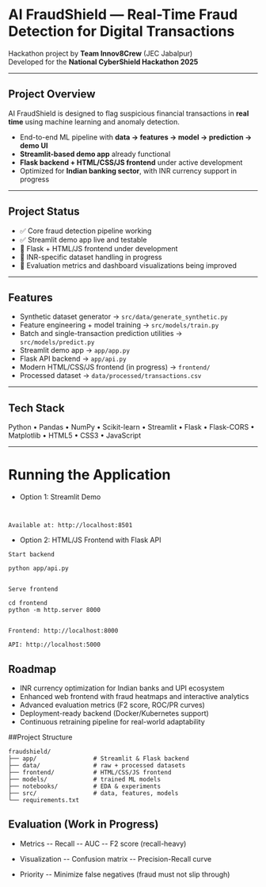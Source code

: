 # AI FraudShield — Real-Time Fraud Detection for Digital Transactions

Hackathon project by **Team Innov8Crew** (JEC Jabalpur)  
Developed for the **National CyberShield Hackathon 2025**

---

## Project Overview
AI FraudShield is designed to flag suspicious financial transactions in **real time** using machine learning and anomaly detection.

- End-to-end ML pipeline with **data → features → model → prediction → demo UI**  
- **Streamlit-based demo app** already functional  
- **Flask backend + HTML/CSS/JS frontend** under active development  
- Optimized for **Indian banking sector**, with INR currency support in progress  

---

## Project Status
- ✅ Core fraud detection pipeline working  
- ✅ Streamlit demo app live and testable  
- 🚧 Flask + HTML/JS frontend under development  
- 🚧 INR-specific dataset handling in progress  
- 🚧 Evaluation metrics and dashboard visualizations being improved  

---

## Features
- Synthetic dataset generator → `src/data/generate_synthetic.py`  
- Feature engineering + model training → `src/models/train.py`  
- Batch and single-transaction prediction utilities → `src/models/predict.py`  
- Streamlit demo app → `app/app.py`  
- Flask API backend → `app/api.py`  
- Modern HTML/CSS/JS frontend (in progress) → `frontend/`  
- Processed dataset → `data/processed/transactions.csv`  

---

## Tech Stack
Python • Pandas • NumPy • Scikit-learn • Streamlit • Flask • Flask-CORS • Matplotlib • HTML5 • CSS3 • JavaScript  

---

# Running the Application
- Option 1: Streamlit Demo
```streamlit run app/app.py


Available at: http://localhost:8501
```
- Option 2: HTML/JS Frontend with Flask API
```
Start backend

python app/api.py


Serve frontend

cd frontend
python -m http.server 8000


Frontend: http://localhost:8000

API: http://localhost:5000
```
## Roadmap

- INR currency optimization for Indian banks and UPI ecosystem
- Enhanced web frontend with fraud heatmaps and interactive analytics
- Advanced evaluation metrics (F2 score, ROC/PR curves)
- Deployment-ready backend (Docker/Kubernetes support)
- Continuous retraining pipeline for real-world adaptability

##Project Structure
```
fraudshield/
├── app/                # Streamlit & Flask backend
├── data/               # raw + processed datasets
├── frontend/           # HTML/CSS/JS frontend
├── models/             # trained ML models
├── notebooks/          # EDA & experiments
├── src/                # data, features, models
└── requirements.txt
```

## Evaluation (Work in Progress)

- Metrics
-- Recall
-- AUC
-- F2 score (recall-heavy)

- Visualization
-- Confusion matrix
-- Precision-Recall curve

- Priority
-- Minimize false negatives (fraud must not slip through)

